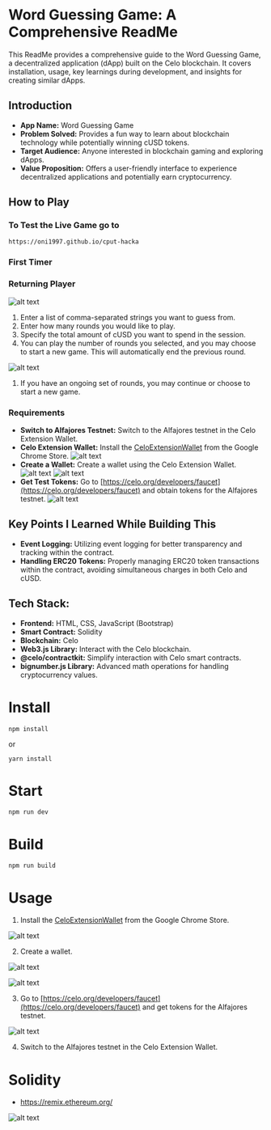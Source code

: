 # Word Guessing Game: A Comprehensive ReadMe

This ReadMe provides a comprehensive guide to the Word Guessing Game, a decentralized application (dApp) built on the Celo blockchain. It covers installation, usage, key learnings during development, and insights for creating similar dApps.

## Introduction
- **App Name:** Word Guessing Game
- **Problem Solved:** Provides a fun way to learn about blockchain technology while potentially winning cUSD tokens.
- **Target Audience:** Anyone interested in blockchain gaming and exploring dApps.
- **Value Proposition:** Offers a user-friendly interface to experience decentralized applications and potentially earn cryptocurrency.

## How to Play

### To Test the Live Game go to 
```
https://oni1997.github.io/cput-hacka
```

### First Timer
### Returning Player
![alt text](image.png)
1. Enter a list of comma-separated strings you want to guess from.
2. Enter how many rounds you would like to play.
3. Specify the total amount of cUSD you want to spend in the session.
4. You can play the number of rounds you selected, and you may choose to start a new game. This will automatically end the previous round.

![alt text](image-5.png)
1. If you have an ongoing set of rounds, you may continue or choose to start a new game.

### Requirements
- **Switch to Alfajores Testnet:** Switch to the Alfajores testnet in the Celo Extension Wallet.
- **Celo Extension Wallet:** Install the [CeloExtensionWallet](https://chrome.google.com/webstore/detail/celoextensionwallet/kkilomkmpmkbdnfelcpgckmpcaemjcdh?hl=en) from the Google Chrome Store.
![alt text](image-1.png)
- **Create a Wallet:** Create a wallet using the Celo Extension Wallet.
![alt text](image-3.png)
![alt text](image-2.png)
- **Get Test Tokens:** Go to [https://celo.org/developers/faucet](https://celo.org/developers/faucet) and obtain tokens for the Alfajores testnet.
![alt text](image-4.png)

## Key Points I Learned While Building This
- **Event Logging:** Utilizing event logging for better transparency and tracking within the contract.
- **Handling ERC20 Tokens:** Properly managing ERC20 token transactions within the contract, avoiding simultaneous charges in both Celo and cUSD.
  
## Tech Stack:
- **Frontend:** HTML, CSS, JavaScript (Bootstrap)
- **Smart Contract:** Solidity
- **Blockchain:** Celo
- **Web3.js Library:** Interact with the Celo blockchain.
- **@celo/contractkit:** Simplify interaction with Celo smart contracts.
- **bignumber.js Library:** Advanced math operations for handling cryptocurrency values.

# Install
```
npm install
```
or 
```
yarn install
```

# Start
```
npm run dev
```

# Build
```
npm run build
```

# Usage
1. Install the [CeloExtensionWallet](https://chrome.google.com/webstore/detail/celoextensionwallet/kkilomkmpmkbdnfelcpgckmpcaemjcdh?hl=en) from the Google Chrome Store.

![alt text](image-1.png)

2. Create a wallet.

![alt text](image-3.png)

![alt text](image-2.png)

3. Go to [https://celo.org/developers/faucet](https://celo.org/developers/faucet) and get tokens for the Alfajores testnet.

![alt text](image-4.png)

4. Switch to the Alfajores testnet in the Celo Extension Wallet.

# Solidity
- https://remix.ethereum.org/

![alt text](image-6.png)
